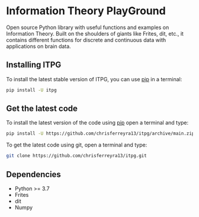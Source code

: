 # Information Theory PlayGround

Open source Python library with useful functions and examples on Information Theory. Built on the shoulders of giants like Frites, dit, etc., it contains different functions for discrete and continuous data with applications on brain data.

## Installing ITPG
To install the latest stable version of ITPG, you can use [pip](https://pip.pypa.io/en/stable/) in a terminal:  
```sh
pip install -U itpg
```

## Get the latest code
To install the latest version of the code using [pip](https://pip.pypa.io/en/stable/) open a terminal and type:
```sh
pip install -U https://github.com/chrisferreyra13/itpg/archive/main.zip
```
To get the latest code using git, open a terminal and type:
```sh
git clone https://github.com/chrisferreyra13/itpg.git
```

## Dependencies
- Python >= 3.7
- Frites
- dit
- Numpy